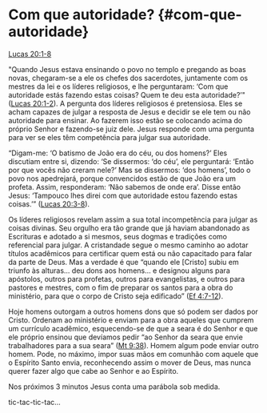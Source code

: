 # **Com que autoridade?** {#com-que-autoridade}

[Lucas 20:1-8](http://bibliaonline.com.br/acf/lc/20/1-8)

&quot;Quando Jesus estava ensinando o povo no templo e pregando as boas novas, chegaram-se a ele os chefes dos sacerdotes, juntamente com os mestres da lei e os líderes religiosos, e lhe perguntaram: ‘Com que autoridade estás fazendo estas coisas? Quem te deu esta autoridade?’&quot; ([Lucas 20:1-2](http://bibliaonline.com.br/acf/lc/20/1-2)). A pergunta dos líderes religiosos é pretensiosa. Eles se acham capazes de julgar a resposta de Jesus e decidir se ele tem ou não autoridade para ensinar. Ao fazerem isso estão se colocando acima do próprio Senhor e fazendo-se juiz dele. Jesus responde com uma pergunta para ver se eles têm competência para julgar sua autoridade.

“Digam-me: ‘O batismo de João era do céu, ou dos homens?’ Eles discutiam entre si, dizendo: ‘Se dissermos: ‘do céu’, ele perguntará: ‘Então por que vocês não creram nele?’ Mas se dissermos: ‘dos homens’, todo o povo nos apedrejará, porque convencidos estão de que João era um profeta. Assim, responderam: ‘Não sabemos de onde era’. Disse então Jesus: ‘Tampouco lhes direi com que autoridade estou fazendo estas coisas.’” ([Lucas 20:3-8](http://bibliaonline.com.br/acf/lc/20/3-8)).

Os líderes religiosos revelam assim a sua total incompetência para julgar as coisas divinas. Seu orgulho era tão grande que já haviam abandonado as Escrituras e adotado a si mesmos, seus dogmas e tradições como referencial para julgar. A cristandade segue o mesmo caminho ao adotar títulos acadêmicos para certificar quem está ou não capacitado para falar da parte de Deus. Mas a verdade é que “quando ele [Cristo] subiu em triunfo às alturas... deu dons aos homens... e designou alguns para apóstolos, outros para profetas, outros para evangelistas, e outros para pastores e mestres, com o fim de preparar os santos para a obra do ministério, para que o corpo de Cristo seja edificado” ([Ef 4:7-12](http://bibliaonline.com.br/acf/ef/4/7-12)).

Hoje homens outorgam a outros homens dons que só podem ser dados por Cristo. Ordenam ao ministério e enviam para a obra aqueles que cumprem um currículo acadêmico, esquecendo-se de que a seara é do Senhor e que ele próprio ensinou que devíamos pedir “ao Senhor da seara que envie trabalhadores para a sua seara” ([Mt 9:38](http://bibliaonline.com.br/acf/mt/9/38)). Homem algum pode enviar outro homem. Pode, no máximo, impor suas mãos em comunhão com aquele que o Espírito Santo envia, reconhecendo assim o mover de Deus, mas nunca querer fazer algo que cabe ao Senhor e ao Espírito.

Nos próximos 3 minutos Jesus conta uma parábola sob medida.

tic-tac-tic-tac...